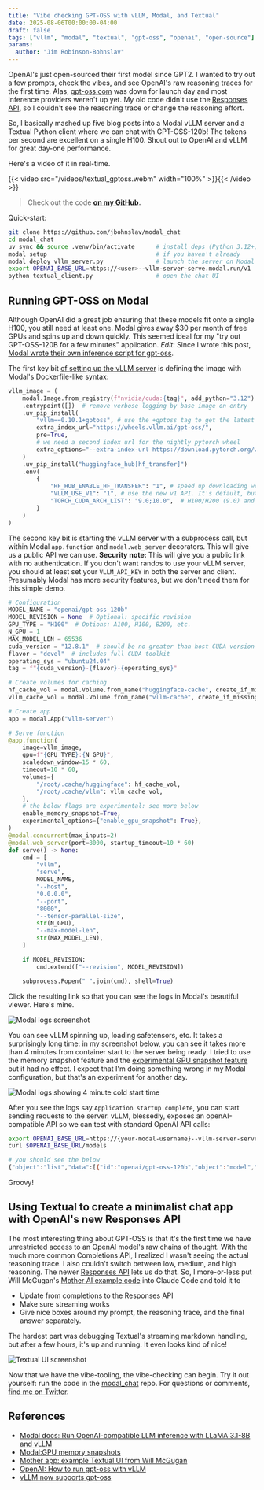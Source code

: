 ```yaml
---
title: "Vibe checking GPT-OSS with vLLM, Modal, and Textual"
date: 2025-08-06T00:00:00-04:00
draft: false
tags: ["vllm", "modal", "textual", "gpt-oss", "openai", "open-source"]
params:
  author: "Jim Robinson-Bohnslav"
---
```


OpenAI's just open-sourced their first model since GPT2. I wanted to try out a few prompts, check the vibes, and see OpenAI's raw reasoning traces for the first time. Alas, [gpt-oss.com](http://gpt-oss.com) was down for launch day and most inference providers weren't up yet. My old code didn't use the [Responses API](https://platform.openai.com/docs/api-reference/responses), so I couldn't see the reasoning trace or change the reasoning effort.

So, I basically mashed up five blog posts into a Modal vLLM server and a Textual Python client where we can chat with GPT-OSS-120b! The tokens per second are excellent on a single H100. Shout out to OpenAI and vLLM for great day-one performance.

Here's a video of it in real-time.

{{< video src="/videos/textual_gptoss.webm" width="100%" >}}{{< /video >}}

> Check out the code **[on my GitHub](https://github.com/jbohnslav/modal_chat).**

Quick-start:

```bash
git clone https://github.com/jbohnslav/modal_chat
cd modal_chat
uv sync && source .venv/bin/activate      # install deps (Python 3.12+)
modal setup                               # if you haven't already
modal deploy vllm_server.py               # launch the server on Modal
export OPENAI_BASE_URL=https://<user>--vllm-server-serve.modal.run/v1
python textual_client.py                  # open the chat UI
```

## Running GPT-OSS on Modal

Although OpenAI did a great job ensuring that these models fit onto a single H100, you still need at least one. Modal gives away $30 per month of free GPUs and spins up and down quickly. This seemed ideal for my "try out GPT-OSS-120B for a few minutes" application. *Edit*: Since I wrote this post, [Modal wrote their own inference script for gpt-oss](https://modal.com/docs/examples/gpt-oss).

The first key bit [of setting up the vLLM server](https://github.com/jbohnslav/modal_chat/blob/main/vllm_server.py) is defining the image with Modal's Dockerfile-like syntax:

```python
vllm_image = (
    modal.Image.from_registry(f"nvidia/cuda:{tag}", add_python="3.12")
    .entrypoint([])  # remove verbose logging by base image on entry
    .uv_pip_install(
        "vllm==0.10.1+gptoss", # use the +gptoss tag to get the latest version of vLLM with GPT-OSS support
        extra_index_url="https://wheels.vllm.ai/gpt-oss/",
        pre=True,
        # we need a second index url for the nightly pytorch wheel
        extra_options="--extra-index-url https://download.pytorch.org/whl/nightly/cu128 --index-strategy unsafe-best-match",
    )
    .uv_pip_install("huggingface_hub[hf_transfer]")
    .env(
        {
            "HF_HUB_ENABLE_HF_TRANSFER": "1", # speed up downloading weights
            "VLLM_USE_V1": "1", # use the new v1 API. It's default, but let's be explicit
            "TORCH_CUDA_ARCH_LIST": "9.0;10.0",  # H100/H200 (9.0) and B200 (10.0)
        }
    )
)
```

The second key bit is starting the vLLM server with a subprocess call, but within Modal `app.function` and `modal.web_server` decorators. This will give us a public API we can use. **Security note:** This will give you a public link with no authentication. If you don't want randos to use your vLLM server, you should at least set your `VLLM_API_KEY` in both the server and client. Presumably Modal has more security features, but we don't need them for this simple demo.

```python
# Configuration
MODEL_NAME = "openai/gpt-oss-120b"
MODEL_REVISION = None  # Optional: specific revision
GPU_TYPE = "H100"  # Options: A100, H100, B200, etc.
N_GPU = 1
MAX_MODEL_LEN = 65536
cuda_version = "12.8.1"  # should be no greater than host CUDA version
flavor = "devel"  # includes full CUDA toolkit
operating_sys = "ubuntu24.04"
tag = f"{cuda_version}-{flavor}-{operating_sys}"

# Create volumes for caching
hf_cache_vol = modal.Volume.from_name("huggingface-cache", create_if_missing=True)
vllm_cache_vol = modal.Volume.from_name("vllm-cache", create_if_missing=True)

# Create app
app = modal.App("vllm-server")

# Serve function
@app.function(
    image=vllm_image,
    gpu=f"{GPU_TYPE}:{N_GPU}",
    scaledown_window=15 * 60,
    timeout=10 * 60,
    volumes={
        "/root/.cache/huggingface": hf_cache_vol,
        "/root/.cache/vllm": vllm_cache_vol,
    },
    # the below flags are experimental: see more below
    enable_memory_snapshot=True, 
    experimental_options={"enable_gpu_snapshot": True},
)
@modal.concurrent(max_inputs=2)
@modal.web_server(port=8000, startup_timeout=10 * 60)
def serve() -> None:
    cmd = [
        "vllm",
        "serve",
        MODEL_NAME,
        "--host",
        "0.0.0.0",
        "--port",
        "8000",
        "--tensor-parallel-size",
        str(N_GPU),
        "--max-model-len",
        str(MAX_MODEL_LEN),
    ]

    if MODEL_REVISION:
        cmd.extend(["--revision", MODEL_REVISION])

    subprocess.Popen(" ".join(cmd), shell=True)
```

Click the resulting link so that you can see the logs in Modal's beautiful viewer. Here's mine.

![Modal logs screenshot](/images/modal_ss.png)

You can see vLLM spinning up, loading safetensors, etc. It takes a surprisingly long time: in my screenshot below, you can see it takes more than 4 minutes from container start to the server being ready. I tried to use the memory snapshot feature and the [experimental GPU snapshot feature](https://modal.com/blog/gpu-mem-snapshots) but it had no effect. I expect that I'm doing something wrong in my Modal configuration, but that's an experiment for another day.

![Modal logs showing 4 minute cold start time](/images/modal_cold_start.png)

After you see the logs say `Application startup complete`, you can start sending requests to the server. vLLM, blessedly, exposes an openAI-compatible API so we can test with standard OpenAI API calls:

```bash
export OPENAI_BASE_URL=https://{your-modal-username}--vllm-server-serve.modal.run/v1
curl $OPENAI_BASE_URL/models

# you should see the below
{"object":"list","data":[{"id":"openai/gpt-oss-120b","object":"model","created":1754450540,"owned_by":"vllm","root":"openai/gpt-oss-120b","parent":null,"max_model_len":65536,"permission":[{"id":"modelperm-4746fc4aa9a2413b905e840e9be92ac9","object":"model_permission","created":1754450540,"allow_create_engine":false,"allow_sampling":true,"allow_logprobs":true,"allow_search_indices":false,"allow_view":true,"allow_fine_tuning":false,"organization":"*","group":null,"is_blocking":false}]}]
```

Groovy!

## Using Textual to create a minimalist chat app with OpenAI's new Responses API

The most interesting thing about GPT-OSS is that it's the first time we have unrestricted access to an OpenAI model's raw chains of thought. With the much more common Completions API, I realized I wasn't seeing the actual reasoning trace. I also couldn't switch between low, medium, and high reasoning. The newer [Responses API](https://platform.openai.com/docs/api-reference/responses) lets us do that. So, I more-or-less put Will McGugan's [Mother AI example code](https://textual.textualize.io/blog/2024/09/15/anatomy-of-a-textual-user-interface/) into Claude Code and told it to

- Update from completions to the Responses API
- Make sure streaming works
- Give nice boxes around my prompt, the reasoning trace, and the final answer separately.

The hardest part was debugging Textual's streaming markdown handling, but after a few hours, it's up and running. It even looks kind of nice!

![Textual UI screenshot](/images/textual_ui.png)

Now that we have the vibe-tooling, the vibe-checking can begin. Try it out yourself: run the code in the [modal_chat](https://github.com/jbohnslav/modal_chat) repo. For questions or comments, [find me on Twitter](https://x.com/jbohnslav).

## References

- [Modal docs: Run OpenAI-compatible LLM inference with LLaMA 3.1-8B and vLLM](https://modal.com/docs/examples/vllm_inference)
- [Modal:GPU memory snapshots](https://modal.com/blog/gpu-mem-snapshots)
- [Mother app: example Textual UI from Will McGugan](https://textual.textualize.io/blog/2024/09/15/anatomy-of-a-textual-user-interface/)
- [OpenAI: How to run gpt-oss with vLLM](https://cookbook.openai.com/articles/gpt-oss/run-vllm)
- [vLLM now supports gpt-oss](https://blog.vllm.ai/2025/08/05/gpt-oss.html)
